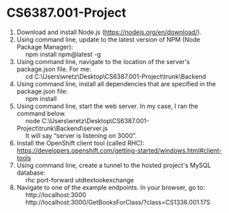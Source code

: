 # CS6387.001-Project

1. Download and install Node.js (https://nodejs.org/en/download/).
2. Using command line, update to the latest version of NPM (Node Package Manager): <br>
	&nbsp;&nbsp;&nbsp;&nbsp; npm install npm@latest -g
3. Using command line, navigate to the location of the server's package.json file. For me: <br>
	&nbsp;&nbsp;&nbsp;&nbsp; cd C:\Users\wretz\Desktop\CS6387.001-Project\trunk\Backend
4. Using command line, install all dependencies that are specified in the package.json file: <br>
	&nbsp;&nbsp;&nbsp;&nbsp; npm install	
5. Using command line, start the web server. In my case, I ran the command below. <br>
	&nbsp;&nbsp;&nbsp;&nbsp; node C:\Users\wretz\Desktop\CS6387.001-Project\trunk\Backend\server.js <br>
	&nbsp;&nbsp;&nbsp;&nbsp; It will say “server is listening on 3000”.
6. Install the OpenShift client tool (called RHC): https://developers.openshift.com/getting-started/windows.html#client-tools
7. Using command line, create a tunnel to the hosted project's MySQL database: <br>
	&nbsp;&nbsp;&nbsp;&nbsp; rhc port-forward utdtextookexchange
8. Navigate to one of the example endpoints. In your browser, go to: <br>
	&nbsp;&nbsp;&nbsp;&nbsp; http://localhost:3000 <br>
	&nbsp;&nbsp;&nbsp;&nbsp; http://localhost:3000/GetBooksForClass/?class=CS1336.001.17S
